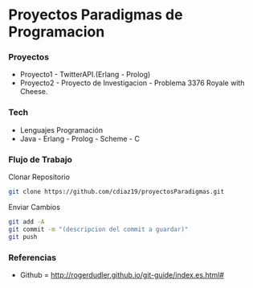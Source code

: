 # Proyectos Paradigmas de Programacion

### Proyectos

* Proyecto1 - TwitterAPI.(Erlang - Prolog)
* Proyecto2 - Proyecto de Investigacion - Problema 3376 Royale with Cheese.

### Tech

* Lenguajes Programación
* Java - Erlang - Prolog - Scheme - C

### Flujo de Trabajo
Clonar Repositorio
```sh
git clone https://github.com/cdiaz19/proyectosParadigmas.git
```
Enviar Cambios
```sh
git add -A
git commit -m "(descripcion del commit a guardar)"
git push
```
### Referencias
* Github = http://rogerdudler.github.io/git-guide/index.es.html#
